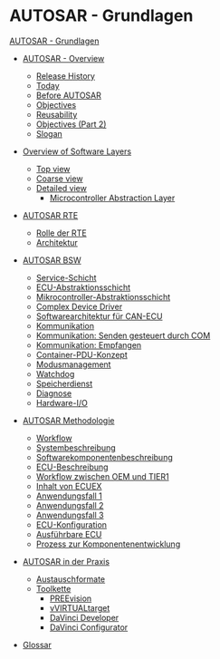 # AUTOSAR - Grundlagen

[AUTOSAR - Grundlagen](./README.md)

- [AUTOSAR - Overview](./01_Overview/README.md)
  - [Release History](./01_Overview/01_release-history.md)
  - [Today](./01_Overview/02_today.md)
  - [Before AUTOSAR](./01_Overview/03_before-autosar.md)
  - [Objectives](./01_Overview/04_objectives.md)
  - [Reusability](./01_Overview/05_reusability.md)
  - [Objectives (Part 2)](./01_Overview/06_objectives-2.md)
  - [Slogan](./01_Overview/07_slogan.md)

- [Overview of Software Layers](./02_Application/README.md)
  - [Top view](./02_Application/01_sw-layer.md)
  - [Coarse view](./02_Application/02_example.md)
  - [Detailed view](./02_Application/02_example.md)
    - [Microcontroller Abstraction Layer](./02_SW-Layers/01_Microcontroller/README.md)

- [AUTOSAR RTE](./03_RTE/README.md)
  - [Rolle der RTE](./03_RTE/01_role-rte.md)
  - [Architektur](./03_RTE/02_architecture.md)

- [AUTOSAR BSW](./04_BSW/README.md)
  - [Service-Schicht]()
  - [ECU-Abstraktionsschicht]()
  - [Mikrocontroller-Abstraktionsschicht]()
  - [Complex Device Driver]()
  - [Softwarearchitektur für CAN-ECU]()
  - [Kommunikation]()
  - [Kommunikation: Senden gesteuert durch COM]()
  - [Kommunikation: Empfangen]()
  - [Container-PDU-Konzept]()
  - [Modusmanagement]()
  - [Watchdog]()
  - [Speicherdienst]()
  - [Diagnose]()
  - [Hardware-I/O]()

- [AUTOSAR Methodologie](./05_Method/README.md)
  - [Workflow]()
  - [Systembeschreibung]()
  - [Softwarekomponentenbeschreibung]()
  - [ECU-Beschreibung]()
  - [Workflow zwischen OEM und TIER1]()
  - [Inhalt von ECUEX]()
  - [Anwendungsfall 1]()
  - [Anwendungsfall 2]()
  - [Anwendungsfall 3]()
  - [ECU-Konfiguration]()
  - [Ausführbare ECU]()
  - [Prozess zur Komponentenentwicklung]()

- [AUTOSAR in der Praxis](./07_Praxis/README.md)
  - [Austauschformate]()
  - [Toolkette]()
    - [PREEvision]()
    - [vVIRTUALtarget]()
    - [DaVinci Developer]()
    - [DaVinci Configurator]()
- [Glossar](./Glossar.md)